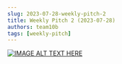 ```yaml
---
slug: 2023-07-28-weekly-pitch-2
title: Weekly Pitch 2 (2023-07-28)
authors: team10b
tags: [weekly-pitch]
---
```


[![IMAGE ALT TEXT HERE](https://img.youtube.com/vi/zYYJXYxaqTI/0.jpg)](https://www.youtube.com/watch?v=zYYJXYxaqTI)

